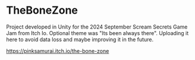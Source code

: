 # TheBoneZone

Project developed in Unity for the 2024 September Scream Secrets Game Jam from Itch Io.
Optional theme was "Its been always there".
Uploading it here to avoid data loss and maybe improving it in the future.

https://pinksamurai.itch.io/the-bone-zone
